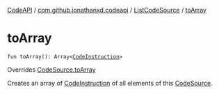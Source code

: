 [CodeAPI](../../index.md) / [com.github.jonathanxd.codeapi](../index.md) / [ListCodeSource](index.md) / [toArray](.)

# toArray

`fun toArray(): Array<`[`CodeInstruction`](../-code-instruction.md)`>`

Overrides [CodeSource.toArray](../-code-source/to-array.md)

Creates an array of [CodeInstruction](../-code-instruction.md) of all elements of this [CodeSource](../-code-source/index.md).

